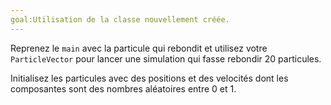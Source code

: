 ```yaml
---
goal:Utilisation de la classe nouvellement créée.
---
```

Reprenez le `main` avec la particule qui rebondit et utilisez votre `ParticleVector` pour lancer une simulation qui fasse rebondir 20 particules.

Initialisez les particules avec des positions et des velocités dont les composantes sont des nombres aléatoires entre 0 et 1.